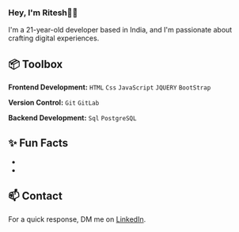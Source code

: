 
### Hey, I'm Ritesh👋🏽  

I'm a 21-year-old developer based in India, and I'm passionate about crafting digital experiences. 


 
## 📦 Toolbox

**Frontend Development:** `HTML` `Css` `JavaScript` `JQUERY` `BootStrap` 
 
**Version Control:** `Git` `GitLab` 

**Backend Development:** `Sql` `PostgreSQL`  

 
## ✨ Fun Facts 

- 
- 


## 📫 Contact

 For a quick response, DM me on [LinkedIn](https://www.linkedin.com/in/ritesh-katwe/). 
